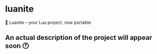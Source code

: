 # luanite
🧩 Luanite – your Lua project, now portable

## An actual description of the project will appear soon 🕐
